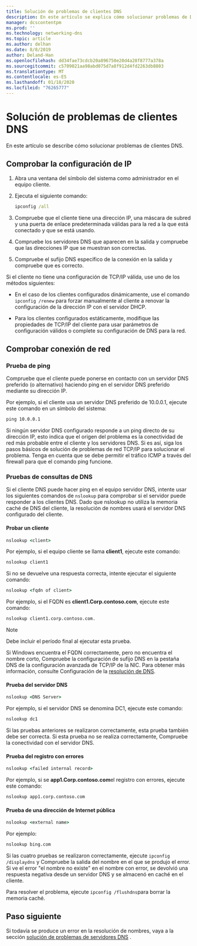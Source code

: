 ```yaml
---
title: Solución de problemas de clientes DNS
description: En este artículo se explica cómo solucionar problemas de DNS desde el lado cliente.
manager: dcscontentpm
ms.prod: ''
ms.technology: networking-dns
ms.topic: article
ms.author: delhan
ms.date: 8/8/2019
author: Deland-Han
ms.openlocfilehash: dd34fae73cdcb20a896750e20d4a28f8777a378a
ms.sourcegitcommit: c5709021aa98abd075d7a8f912d4fd2263db8803
ms.translationtype: MT
ms.contentlocale: es-ES
ms.lasthandoff: 01/18/2020
ms.locfileid: "76265777"
---
```

# <a name="troubleshooting-dns-clients"></a>Solución de problemas de clientes DNS

En este artículo se describe cómo solucionar problemas de clientes DNS.

## <a name="check-ip-configuration"></a>Comprobar la configuración de IP

1. Abra una ventana del símbolo del sistema como administrador en el equipo cliente.

2. Ejecuta el siguiente comando:

   ```cmd
   ipconfig /all
   ```

3. Compruebe que el cliente tiene una dirección IP, una máscara de subred y una puerta de enlace predeterminada válidas para la red a la que está conectado y que se está usando.

4. Compruebe los servidores DNS que aparecen en la salida y compruebe que las direcciones IP que se muestran son correctas.

5. Compruebe el sufijo DNS específico de la conexión en la salida y compruebe que es correcto.

Si el cliente no tiene una configuración de TCP/IP válida, use uno de los métodos siguientes:

* En el caso de los clientes configurados dinámicamente, use el comando `ipconfig /renew` para forzar manualmente al cliente a renovar la configuración de la dirección IP con el servidor DHCP.

* Para los clientes configurados estáticamente, modifique las propiedades de TCP/IP del cliente para usar parámetros de configuración válidos o complete su configuración de DNS para la red.

## <a name="check-network-connection"></a>Comprobar conexión de red

### <a name="ping-test"></a>Prueba de ping

Compruebe que el cliente puede ponerse en contacto con un servidor DNS preferido (o alternativo) haciendo ping en el servidor DNS preferido mediante su dirección IP.

Por ejemplo, si el cliente usa un servidor DNS preferido de 10.0.0.1, ejecute este comando en un símbolo del sistema:

```cmd
ping 10.0.0.1
```

Si ningún servidor DNS configurado responde a un ping directo de su dirección IP, esto indica que el origen del problema es la conectividad de red más probable entre el cliente y los servidores DNS. Si es así, siga los pasos básicos de solución de problemas de red TCP/IP para solucionar el problema. Tenga en cuenta que se debe permitir el tráfico ICMP a través del firewall para que el comando ping funcione.

### <a name="dns-query-tests"></a>Pruebas de consultas de DNS

Si el cliente DNS puede hacer ping en el equipo servidor DNS, intente usar los siguientes comandos de `nslookup` para comprobar si el servidor puede responder a los clientes DNS. Dado que nslookup no utiliza la memoria caché de DNS del cliente, la resolución de nombres usará el servidor DNS configurado del cliente.

#### <a name="test-a-client"></a>Probar un cliente

```cmd
nslookup <client>
```
  
Por ejemplo, si el equipo cliente se llama **client1**, ejecute este comando:
  
```cmd
nslookup client1
```
  
Si no se devuelve una respuesta correcta, intente ejecutar el siguiente comando:
  
```cmd
nslookup <fqdn of client>
```
  
Por ejemplo, si el FQDN es **client1.Corp.contoso.com**, ejecute este comando:

```cmd
nslookup client1.corp.contoso.com.
```

> [!NOTE]
> Debe incluir el período final al ejecutar esta prueba.

Si Windows encuentra el FQDN correctamente, pero no encuentra el nombre corto, Compruebe la configuración de sufijo DNS en la pestaña DNS de la configuración avanzada de TCP/IP de la NIC. Para obtener más información, consulte Configuración de la [resolución de DNS](https://docs.microsoft.com/previous-versions/tn-archive/dd163570(v=technet.10)#configuring-dns-resolution).

#### <a name="test-the-dns-server"></a>Prueba del servidor DNS

```cmd
nslookup <DNS Server>
```

Por ejemplo, si el servidor DNS se denomina DC1, ejecute este comando:

```cmd
nslookup dc1
```
Si las pruebas anteriores se realizaron correctamente, esta prueba también debe ser correcta. Si esta prueba no se realiza correctamente, Compruebe la conectividad con el servidor DNS.

#### <a name="test-the-failing-record"></a>Prueba del registro con errores

```cmd
nslookup <failed internal record>
```

Por ejemplo, si se **app1.Corp.contoso.com**el registro con errores, ejecute este comando:

```cmd
nslookup app1.corp.contoso.com
```

#### <a name="test-a-public-internet-address"></a>Prueba de una dirección de Internet pública

```cmd
nslookup <external name>
```

Por ejemplo: 
```cmd
nslookup bing.com
```

Si las cuatro pruebas se realizaron correctamente, ejecute `ipconfig /displaydns` y Compruebe la salida del nombre en el que se produjo el error. Si ve el error "el nombre no existe" en el nombre con error, se devolvió una respuesta negativa desde un servidor DNS y se almacenó en caché en el cliente. 

Para resolver el problema, ejecute `ipconfig /flushdns`para borrar la memoria caché.

## <a name="next-step"></a>Paso siguiente

Si todavía se produce un error en la resolución de nombres, vaya a la sección [solución de problemas de servidores DNS](troubleshoot-dns-server.md) .
